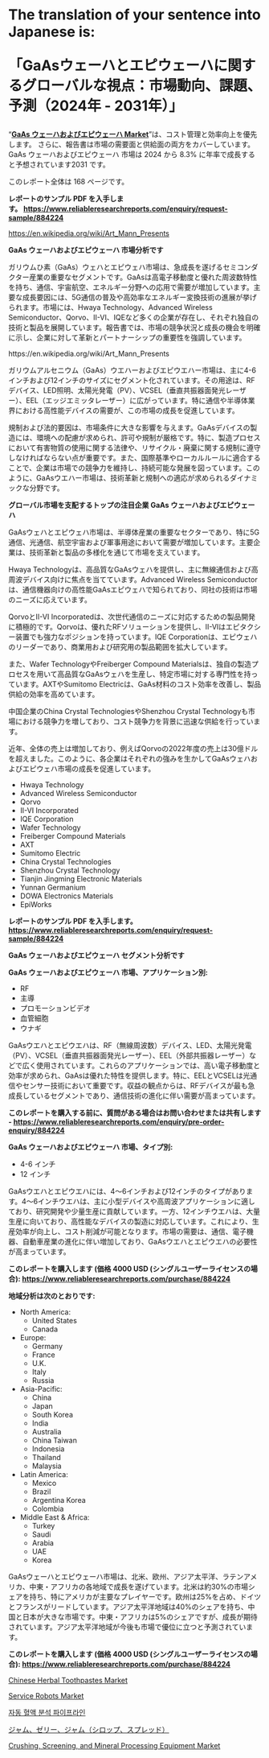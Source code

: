 <p><h1>The translation of your sentence into Japanese is:

「GaAsウェーハとエピウェーハに関するグローバルな視点：市場動向、課題、予測（2024年 - 2031年）」</h1></p><p>&ldquo;<strong><a href="https://www.reliableresearchreports.com/gaas-wafer-and-epiwafer-r884224">GaAs ウェーハおよびエピウェーハ Market</a></strong>&rdquo;は、コスト管理と効率向上を優先します。 さらに、報告書は市場の需要面と供給面の両方をカバーしています。 GaAs ウェーハおよびエピウェーハ 市場は 2024 から 8.3% に年率で成長すると予想されています2031 です。</p>
<p>このレポート全体は 168 ページです。</p>
<p><strong>レポートのサンプル PDF を入手します。&nbsp;<a href="https://www.reliableresearchreports.com/enquiry/request-sample/884224">https://www.reliableresearchreports.com/enquiry/request-sample/884224</a></strong></p>
<p><a href="https://en.wikipedia.org/wiki/Art_Mann_Presents">https://en.wikipedia.org/wiki/Art_Mann_Presents</a></p>
<p><strong>GaAs ウェーハおよびエピウェーハ 市場分析です</strong></p>
<p><p>ガリウムひ素（GaAs）ウェハとエピウェハ市場は、急成長を遂げるセミコンダクター産業の重要なセグメントです。GaAsは高電子移動度と優れた周波数特性を持ち、通信、宇宙航空、エネルギー分野への応用で需要が増加しています。主要な成長要因には、5G通信の普及や高効率なエネルギー変換技術の進展が挙げられます。市場には、Hwaya Technology、Advanced Wireless Semiconductor、Qorvo、II-VI、IQEなど多くの企業が存在し、それぞれ独自の技術と製品を展開しています。報告書では、市場の競争状況と成長の機会を明確に示し、企業に対して革新とパートナーシップの重要性を強調しています。</p></p>
<p>https://en.wikipedia.org/wiki/Art_Mann_Presents</p>
<p><p>ガリウムアルセニウム（GaAs）ウエハーおよびエピウエハー市場は、主に4-6インチおよび12インチのサイズにセグメント化されています。その用途は、RFデバイス、LED照明、太陽光発電（PV）、VCSEL（垂直共振器面発光レーザー）、EEL（エッジエミッタレーザー）に広がっています。特に通信や半導体業界における高性能デバイスの需要が、この市場の成長を促進しています。</p><p>規制および法的要因は、市場条件に大きな影響を与えます。GaAsデバイスの製造には、環境への配慮が求められ、許可や規制が厳格です。特に、製造プロセスにおいて有害物質の使用に関する法律や、リサイクル・廃棄に関する規制に遵守しなければならない点が重要です。また、国際基準やローカルルールに適合することで、企業は市場での競争力を維持し、持続可能な発展を図っています。このように、GaAsウエハー市場は、技術革新と規制への適応が求められるダイナミックな分野です。</p></p>
<p><strong>グローバル市場を支配するトップの注目企業 GaAs ウェーハおよびエピウェーハ</strong></p>
<p><p>GaAsウェハとエピウェハ市場は、半導体産業の重要なセクターであり、特に5G通信、光通信、航空宇宙および軍事用途において需要が増加しています。主要企業は、技術革新と製品の多様化を通じて市場を支えています。</p><p>Hwaya Technologyは、高品質なGaAsウェハを提供し、主に無線通信および高周波デバイス向けに焦点を当てています。Advanced Wireless Semiconductorは、通信機器向けの高性能GaAsエピウェハで知られており、同社の技術は市場のニーズに応えています。</p><p>QorvoとII-VI Incorporatedは、次世代通信のニーズに対応するための製品開発に積極的です。Qorvoは、優れたRFソリューションを提供し、II-VIはエピタクシー装置でも強力なポジションを持っています。IQE Corporationは、エピウェハのリーダーであり、商業用および研究用の製品範囲を拡大しています。</p><p>また、Wafer TechnologyやFreiberger Compound Materialsは、独自の製造プロセスを用いて高品質なGaAsウェハを生産し、特定市場に対する専門性を持っています。AXTやSumitomo Electricは、GaAs材料のコスト効率を改善し、製品供給の効率を高めています。</p><p>中国企業のChina Crystal TechnologiesやShenzhou Crystal Technologyも市場における競争力を増しており、コスト競争力を背景に迅速な供給を行っています。</p><p>近年、全体の売上は増加しており、例えばQorvoの2022年度の売上は30億ドルを超えました。このように、各企業はそれぞれの強みを生かしてGaAsウェハおよびエピウェハ市場の成長を促進しています。</p></p>
<p><ul><li>Hwaya Technology</li><li>Advanced Wireless Semiconductor</li><li>Qorvo</li><li>II-VI Incorporated</li><li>IQE Corporation</li><li>Wafer Technology</li><li>Freiberger Compound Materials</li><li>AXT</li><li>Sumitomo Electric</li><li>China Crystal Technologies</li><li>Shenzhou Crystal Technology</li><li>Tianjin Jingming Electronic Materials</li><li>Yunnan Germanium</li><li>DOWA Electronics Materials</li><li>EpiWorks</li></ul></p>
<p><strong>レポートのサンプル PDF を入手します。 <a href="https://www.reliableresearchreports.com/enquiry/request-sample/884224">https://www.reliableresearchreports.com/enquiry/request-sample/884224</a></strong></p>
<p><strong>GaAs ウェーハおよびエピウェーハ セグメント分析です</strong></p>
<p><strong>GaAs ウェーハおよびエピウェーハ 市場、アプリケーション別:</strong></p>
<p><ul><li>RF</li><li>主導</li><li>プロモーションビデオ</li><li>血管細胞</li><li>ウナギ</li></ul></p>
<p><p>GaAsウエハとエピウエハは、RF（無線周波数）デバイス、LED、太陽光発電（PV）、VCSEL（垂直共振器面発光レーザー）、EEL（外部共振器レーザー）などで広く使用されています。これらのアプリケーションでは、高い電子移動度と効率が求められ、GaAsは優れた特性を提供します。特に、EELとVCSELは光通信やセンサー技術において重要です。収益の観点からは、RFデバイスが最も急成長しているセグメントであり、通信技術の進化に伴い需要が高まっています。</p></p>
<p><strong>このレポートを購入する前に、質問がある場合はお問い合わせまたは共有します - <a href="https://www.reliableresearchreports.com/enquiry/pre-order-enquiry/884224">https://www.reliableresearchreports.com/enquiry/pre-order-enquiry/884224</a></strong></p>
<p><strong>GaAs ウェーハおよびエピウェーハ 市場、タイプ別:</strong></p>
<p><ul><li>4-6 インチ</li><li>12 インチ</li></ul></p>
<p><p>GaAsウエハとエピウエハには、4〜6インチおよび12インチのタイプがあります。4〜6インチウエハは、主に小型デバイスや高周波アプリケーションに適しており、研究開発や少量生産に貢献しています。一方、12インチウエハは、大量生産に向いており、高性能なデバイスの製造に対応しています。これにより、生産効率が向上し、コスト削減が可能となります。市場の需要は、通信、電子機器、自動車産業の進化に伴い増加しており、GaAsウエハとエピウエハの必要性が高まっています。</p></p>
<p><strong>このレポートを購入します (価格 4000 USD (シングルユーザーライセンスの場合): <a href="https://www.reliableresearchreports.com/purchase/884224">https://www.reliableresearchreports.com/purchase/884224</a></strong></p>
<p><strong>地域分析は次のとおりです:</strong></p>
<p><ul>
    <li>
        North America:
        <ul>
            <li>United States</li>
            <li>Canada</li>
        </ul>
    </li>
    <li>
        Europe:
        <ul>
            <li>Germany</li>
            <li>France</li>
            <li>U.K.</li>
            <li>Italy</li>
            <li>Russia</li>
        </ul>
    </li>
    <li>
        Asia-Pacific:
        <ul>
            <li>China</li>
            <li>Japan</li>
            <li>South Korea</li>
            <li>India</li>
            <li>Australia</li>
            <li>China Taiwan</li>
            <li>Indonesia</li>
            <li>Thailand</li>
            <li>Malaysia</li>
        </ul>
    </li>
    <li>
        Latin America:
        <ul>
            <li>Mexico</li>
            <li>Brazil</li>
            <li>Argentina Korea</li>
            <li>Colombia</li>
        </ul>
    </li>
    <li>
        Middle East & Africa:
        <ul>
            <li>Turkey</li>
            <li>Saudi</li>
            <li>Arabia</li>
            <li>UAE</li>
            <li>Korea</li>
        </ul>
    </li>
    </ul></p>
<p><p>GaAsウェーハとエピウェーハ市場は、北米、欧州、アジア太平洋、ラテンアメリカ、中東・アフリカの各地域で成長を遂げています。北米は約30%の市場シェアを持ち、特にアメリカが主要なプレイヤーです。欧州は25%を占め、ドイツとフランスがリードしています。アジア太平洋地域は40%のシェアを持ち、中国と日本が大きな市場です。中東・アフリカは5%のシェアですが、成長が期待されています。アジア太平洋地域が今後も市場で優位に立つと予測されています。</p></p>
<p><strong>このレポートを購入します (価格 4000 USD (シングルユーザーライセンスの場合): <a href="https://www.reliableresearchreports.com/purchase/884224">https://www.reliableresearchreports.com/purchase/884224</a></strong></p>
<p><p><a href="https://github.com/luckyshygirl/Market-Research-Report-List-6/blob/main/chinese-herbal-toothpastes-market.md">Chinese Herbal Toothpastes Market</a></p><p><a href="https://issuu.com/reportprime-2/docs/service-robots-market-size-2030.ppt_58d40286698fc3">Service Robots Market</a></p><p><a href="https://github.com/laholand/Market-Research-Report-List-6/blob/main/5072438108310.md">자동 혈액 분석 파이프라인</a></p><p><a href="https://github.com/mohamedbakry57/Market-Research-Report-List-6/blob/main/677567487416.md">ジャム、ゼリー、ジャム（シロップ、スプレッド）</a></p><p><a href="https://issuu.com/reportprime-2/docs/crushing-screening-and-mineral-proc_04baddcee0e2ff">Crushing, Screening, and Mineral Processing Equipment Market</a></p></p>
